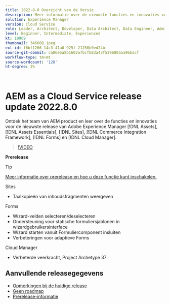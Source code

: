 ```yaml
---
title: 2022-8-0 Overzicht van de Versie
description: Meer informatie over de nieuwste functies en innovaties voor de release 2022-8-0 voor Adobe Experience Manager [!DNL Assets Essentials], [!DNL Sites], [!DNL Screens], [!DNL Forms] en [!DNL Cloud Foundation].
solution: Experience Manager
version: Cloud Service
role: Leader, Architect, Developer, Data Architect, Data Engineer, Admin, User
level: Beginner, Intermediate, Experienced
kt: 10969
thumbnail: 346608.jpeg
exl-id: f6bf1266-14c3-41a0-925f-21250b9ed24b
source-git-commit: ca06e5a8b1602a7bcfb83a43f529680a5a96bacf
workflow-type: tm+mt
source-wordcount: '128'
ht-degree: 3%

---
```


# AEM as a Cloud Service release update 2022.8.0

Ontdek het team van AEM product en leer over de functies en innovaties voor de nieuwste release van Adobe Experience Manager [!DNL Assets], [!DNL Assets Essentials], [!DNL Sites], [!DNL Commerce Integration Framework], [!DNL Forms] en [!DNL Cloud Manager].

>[!VIDEO](https://video.tv.adobe.com/v/346608/?quality=12&learn=on)

**Prerelease**

>[!TIP]
>
>[Meer informatie over prerelease en hoe u deze functie kunt inschakelen.](https://experienceleague.adobe.com/docs/experience-manager-cloud-service/content/release-notes/prerelease.html)

Sites

* Taalkopieën van inhoudsfragmenten weergeven

Forms

* Wizard-velden selecteren/deselecteren
* Ondersteuning voor statische formuliersjablonen in wizardgebruikersinterface
* Wizard starten vanuit Formuliercomponent insluiten
* Verbeteringen voor adaptieve Forms

Cloud Manager

* Verbeterde veerkracht, Project Archetype 37

<!-- Have questions about the release?  Discuss the release in [Experience League Communities](https://adobe.ly/3paYDAo) -->

## Aanvullende releasegegevens

* [Opmerkingen bij de huidige release](https://experienceleague.adobe.com/docs/experience-manager-cloud-service/content/release-notes/home.html)
* [Geen roadmap](https://experienceleague.adobe.com/docs/experience-manager-release-information/aem-release-updates/update-releases-roadmap.html)
* [Prerelease-informatie](https://experienceleague.adobe.com/docs/experience-manager-cloud-service/content/release-notes/prerelease.html)
